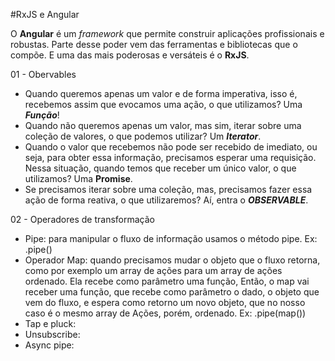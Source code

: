 #RxJS e Angular

O **Angular** é um _framework_ que permite construir aplicações profissionais e robustas. Parte desse poder vem das ferramentas e bibliotecas que o compõe. E uma das mais poderosas e versáteis é o **RxJS**.

01 - Obervables <br/> 
  - Quando queremos apenas um valor e de forma imperativa, isso é, recebemos assim que evocamos uma ação, o que utilizamos? Uma ***Função***!
  - Quando não queremos apenas um valor, mas sim, iterar sobre uma coleção de valores, o que podemos utilizar? Um ***Iterator***.
  - Quando o valor que recebemos não pode ser recebido de imediato, ou seja, para obter essa informação, precisamos esperar uma requisição. Nessa situação, quando temos    que receber um único valor, o que utilizamos? Uma ****Promise****.
  - Se precisamos iterar sobre uma coleção, mas, precisamos fazer essa ação de forma reativa, o que utilizaremos? Aí, entra o ***OBSERVABLE***.<br/>
   
02 - Operadores de transformação<br/>
  - Pipe: para manipular o fluxo de informação usamos o método pipe. Ex: .pipe()
  - Operador Map: quando precisamos mudar o objeto que o fluxo retorna, como por exemplo um array de ações para um array de ações ordenado. Ela recebe como parâmetro uma     função, Então, o map vai receber uma função, que recebe como parâmetro o dado, o objeto que vem do fluxo, e espera como retorno um novo objeto, que no nosso caso é o     mesmo array de Ações, porém, ordenado. Ex: .pipe(map())
  - Tap e pluck:
  - Unsubscribe:
  - Async pipe:

